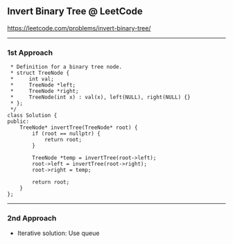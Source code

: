 ## Invert Binary Tree @ LeetCode

<https://leetcode.com/problems/invert-binary-tree/>

---
### 1st Approach

```C++/**
 * Definition for a binary tree node.
 * struct TreeNode {
 *     int val;
 *     TreeNode *left;
 *     TreeNode *right;
 *     TreeNode(int x) : val(x), left(NULL), right(NULL) {}
 * };
 */
class Solution {
public:
    TreeNode* invertTree(TreeNode* root) {
        if (root == nullptr) {
            return root;
        }
        
        TreeNode *temp = invertTree(root->left);
        root->left = invertTree(root->right);
        root->right = temp;
        
        return root;
    }
};
```

---
### 2nd Approach

- Iterative solution: Use queue
